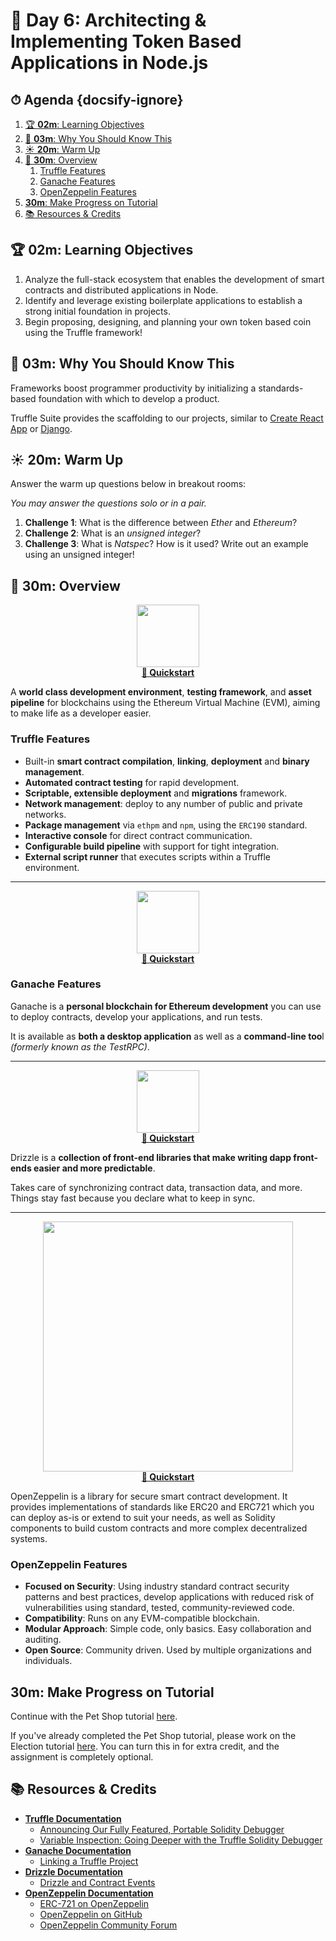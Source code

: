 # 📜 Day 6: Architecting & Implementing Token Based Applications in Node.js

<!-- omit in toc -->
## ⏱ Agenda {docsify-ignore}

1. [🏆 **02m**: Learning Objectives](#%F0%9F%8F%86-%2a%2a02m%2a%2a%3A-learning-objectives)
1. [🤔 **03m**: Why You Should Know This](#%F0%9F%A4%94-%2a%2a03m%2a%2a%3A-why-you-should-know-this)
1. [☀️ **20m**: Warm Up](#%E2%98%80%EF%B8%8F-%2a%2a20m%2a%2a%3A-warm-up)
1. [📖 **30m**: Overview](#%F0%9F%93%96-%2a%2a30m%2a%2a%3A-overview)
   1. [Truffle Features](#truffle-features)
   1. [Ganache Features](#ganache-features)
   1. [OpenZeppelin Features](#openzeppelin-features)
1. [**30m**: Make Progress on Tutorial](#%2a%2a30m%2a%2a%3A-make-progress-on-tutorial)
1. [📚 Resources & Credits](#%F0%9F%93%9A-resources-%26-credits)

## 🏆 **02m**: Learning Objectives

1. Analyze the full-stack ecosystem that enables the development of smart contracts and distributed applications in Node.
2. Identify and leverage existing boilerplate applications to establish a strong initial foundation in projects.
3. Begin proposing, designing, and planning your own token based coin using the Truffle framework!

## 🤔 **03m**: Why You Should Know This

Frameworks boost programmer productivity by initializing a standards-based foundation with which to develop a product.

Truffle Suite provides the scaffolding to our projects, similar to [Create React App](https://github.com/facebook/create-react-app) or [Django](https://djangoproject.com).


## ☀️ **20m**: Warm Up

Answer the warm up questions below in breakout rooms:

*You may answer the questions solo or in a pair.*

1. **Challenge 1**: What is the difference between *Ether* and *Ethereum*?
2. **Challenge 2**: What is an *unsigned integer*?
3. **Challenge 3**: What is *Natspec*? How is it used? Write out an example using an unsigned integer!

## 📖 **30m**: Overview

<p align="center"><img src="/Resources/truffle.svg" height="100"><br><a href="https://www.trufflesuite.com/docs/truffle/quickstart"><strong>🔗 Quickstart</strong></a></p>

A **world class development environment**, **testing framework**, and **asset pipeline** for blockchains using the Ethereum Virtual Machine (EVM), aiming to make life as a developer easier.

### Truffle Features

- Built-in **smart contract compilation**, **linking**, **deployment** and **binary management**.
- **Automated contract testing** for rapid development.
- **Scriptable, extensible deployment** and **migrations** framework.
- **Network management**: deploy to any number of public and private networks.
- **Package management** via `ethpm` and `npm`, using the `ERC190` standard.
- **Interactive console** for direct contract communication.
- **Configurable build pipeline** with support for tight integration.
- **External script runner** that executes scripts within a Truffle environment.

---

<p align="center"><img src="/Resources/ganache.svg" height="100"><br><a href="https://www.trufflesuite.com/docs/ganache/quickstart"><strong>🔗 Quickstart</strong></a></p>

### Ganache Features

Ganache is a **personal blockchain for Ethereum development** you can use to deploy contracts, develop your applications, and run tests.

It is available as **both a desktop application** as well as a **command-line too**l *(formerly known as the TestRPC)*.

---

<p align="center"><img src="/Resources/drizzle.svg" height="100"><br><a href="https://www.trufflesuite.com/docs/drizzle/quickstart"><strong>🔗 Quickstart</strong></a></p>

Drizzle is a **collection of front-end libraries that make writing dapp front-ends easier and more predictable**.

Takes care of synchronizing contract data, transaction data, and more. Things stay fast because you declare what to keep in sync.

---

<p align="center"><img src="/Resources/openzeppelin.png" width="400"><br><a href="https://docs.openzeppelin.org/v2.3.0/get-started"><strong>🔗 Quickstart</strong></a></p>


OpenZeppelin is a library for secure smart contract development. It provides implementations of standards like ERC20 and ERC721 which you can deploy as-is or extend to suit your needs, as well as Solidity components to build custom contracts and more complex decentralized systems.

### OpenZeppelin Features

- **Focused on Security**: Using industry standard contract security patterns and best practices, develop applications with reduced risk of vulnerabilities using standard, tested, community-reviewed code.
- **Compatibility**: Runs on any EVM-compatible blockchain.
- **Modular Approach**: Simple code, only basics. Easy collaboration and auditing.
- **Open Source**: Community driven. Used by multiple organizations and individuals.



## **30m**: Make Progress on Tutorial

Continue with the Pet Shop tutorial [here](https://www.trufflesuite.com/tutorials/pet-shop).

If you've already completed the Pet Shop tutorial, please work on the Election tutorial [here](http://www.dappuniversity.com/articles/the-ultimate-ethereum-dapp-tutorial). You can turn this in for extra credit, and the assignment is completely optional.

## 📚 Resources & Credits

- **[Truffle Documentation](https://www.trufflesuite.com/docs)**
    - [Announcing Our Fully Featured, Portable Solidity Debugger](https://www.trufflesuite.com/blog/announcing-full-portable-solidity-debugger)
    - [Variable Inspection: Going Deeper with the Truffle Solidity Debugger](https://www.trufflesuite.com/tutorials/debugger-variable-inspection)
- **[Ganache Documentation](https://www.trufflesuite.com/docs/ganache/overview)**
    - [Linking a Truffle Project](https://www.trufflesuite.com/docs/ganache/truffle-projects/linking-a-truffle-project)
- **[Drizzle Documentation](https://www.trufflesuite.com/docs/drizzle/overview)**
    - [Drizzle and Contract Events](https://www.trufflesuite.com/tutorials/drizzle-and-contract-events)
- **[OpenZeppelin Documentation](https://docs.openzeppelin.org/v2.3.0/get-started)**
    - [ERC-721 on OpenZeppelin](https://docs.openzeppelin.org/v2.3.0/api/token/erc721)
    - [OpenZeppelin on GitHub](https://github.com/OpenZeppelin/openzeppelin-solidity)
    - [OpenZeppelin Community Forum](https://forum.zeppelin.solutions/)
